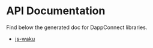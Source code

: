 # API Documentation

Find below the generated doc for DappConnect libraries.

- [js-waku](./js-waku/)
